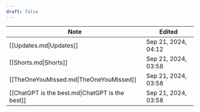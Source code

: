 ```yaml
---
draft: false
---
```

| Note                                                    | Edited              |
| ------------------------------------------------------- | ------------------- |
| [[Updates.md\|Updates]]                         | Sep 21, 2024, 04:12 |
| [[Shorts.md\|Shorts]]                           | Sep 21, 2024, 03:58 |
| [[TheOneYouMissed.md\|TheOneYouMissed]]         | Sep 21, 2024, 03:58 |
| [[ChatGPT is the best.md\|ChatGPT is the best]] | Sep 21, 2024, 03:58 |
